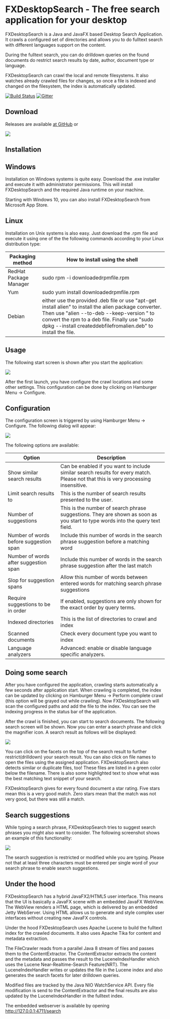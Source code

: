 FXDesktopSearch - The free search application for your desktop
==============================================================

FXDesktopSearch is a Java and JavaFX based Desktop Search Application. It crawls a configured set of directories and allows you to do fulltext search with different languages support on the content.

During the fulltext search, you can do drilldown queries on the found documents do restrict search results by date, author, document type or language.

FXDesktopSearch can crawl the local and remote filesystems. It also watches already crawled files for changes, so once a file is indexed and changed on the filesystem, the index is automatically updated.

[![Build Status](https://travis-ci.org/mirkosertic/FXDesktopSearch.svg?branch=master)](https://travis-ci.org/mirkosertic/FXDesktopSearch) [![Gitter](https://badges.gitter.im/mirkosertic/FXDesktopSearch.svg)](https://gitter.im/mirkosertic/FXDesktopSearch?utm_source=badge&utm_medium=badge&utm_campaign=pr-badge)

Download
--------

Releases are available [at GitHub](https://github.com/mirkosertic/FXDesktopSearch/releases) or

[![](documentation/MSStore.png)](https://www.microsoft.com/en-us/p/fxdesktopsearch/9p0m8n1b3dsp)


Installation
------------

Windows
-------

Installation on Windows systems is quite easy. Download the .exe installer and execute it with administrator permissions. This will install FXDesktopSearch and the required Java runtime on your machine.

Starting with Windows 10, you can also install FXDesktopSearch from Microsoft App Store.

Linux
-----

Installation on Unix systems is also easy. Just download the .rpm file and execute it using one of the the following commands according to your Linux distribution type:

Packaging method                 | How to install using the shell                                       
---------------------------------|-----------------------------------------------------
RedHat Package Manager           | sudo rpm -i downloadedrpmfile.rpm
Yum                              | sudo yum install downloadedrpmfile.rpm
Debian                           | either use the provided .deb file or use "apt-get install alien" to install the alien package converter. Then use "alien --to-deb --keep-version <downloadedrpmfile>" to convert the rpm to a deb file. Finally use "sudo dpkg --install createddebfilefromalien.deb" to install the file.

Usage
-----

The following start screen is shown after you start the application:

![](documentation/startscreen.png)

After the first launch, you have configure the crawl locations and some other settings. This configuration can be done by clicking on Hamburger Menu -> Configure.

Configuration
-------------

The configuration screen is triggered by using Hamburger Menu -> Configure. The following dialog will appear:

![](documentation/configuration.png)

The following options are available:

Option                                         | Description                                       
-----------------------------------------------|-------------------------------------------
Show similar search results                    | Can be enabled if you want to include similar search results for every match. Please not that this is very processing insensitive.
Limit search results to                        | This is the number of search results presented to the user.
Number of suggestions                          | This is the number of search phrase suggestions. They are shown as soon as you start to type words into the query text field.
Number of words before suggestion span         | Include this number of words in the search phrase suggestion before a matching word
Number of words after suggestion span          | Include this number of words in the search phrase suggestion after the last match
Slop for suggestion spans                      | Allow this number of words between entered words for matching search phrase suggestions
Require suggestions to be in order             | If enabled, suggestions are only shown for the exact order by query terms.
Indexed directories                            | This is the list of directories to crawl and index
Scanned documents                              | Check every document type you want to index
Language analyzers                             | Advanced: enable or disable language specific analyzers.

Doing some search
-----------------

After you have configured the application, crawling starts automatically a few seconds after application start. When crawling is completed, the index can be updated by clicking on Hamburger Menu -> Perform complete crawl (this option will be grayed out while crawling). Now FXDesktopSearch will scan the configured paths and add the file to the index. You can see the indexing progress in the status bar of the application.

After the crawl is finished, you can start to search documents. The following search screen will be shown. Now you can enter a search phrase and click the magnifier icon. A search result as follows will be displayed:

![](documentation/searchresult.png)

You can click on the facets on the top of the search result to further restrict(drilldown) your search result. You can also click on file names to open the files using the assigned application. FXDesktopSearch also detects similar or duplicate files, too! These files are listed in a green color below the filename. There is also some highlighted text to show what was the best matching text snippet of your search.

FXDesktopSearch gives for every found document a star rating. Five stars mean this is a very good match. Zero stars mean that the match was not very good, but there was still a match.

Search suggestions
------------------

While typing a search phrase, FXDesktopSearch tries to suggest search phrases you might also want to consider. The following screenshot shows an example of this functionality:

![](documentation/searchsuggestion.png)

The search suggestion is restricted or modified while you are typing. Please not that at least three characters must be entered per single word of your search phrase to enable search suggestions.

Under the hood
--------------

FXDesktopSearch has a hybrid JavaFX2/HTML5 user interface. This means that the UI is basically a JavaFX scene with an embedded JavaFX WebView. The WebView renders a HTML page,
which is delivered by an embedded Jetty WebServer. Using HTML allows us to generate and style complex user interfaces without creating new JavaFX controls.

Under the hood FXDesktopSearch uses Apache Lucene to build the fulltext index for the crawled documents. It also uses Apache Tika for content and metadata extraction.

The FileCrawler reads from a parallel Java 8 stream of files and passes them to the ContentExtractor. 
The ContentExtractor extracts the content and the metadata and passes the result to the LuceneIndexHandler which uses the Lucene Near-Realtime-Search Feature(NRT). The LuceneIndexHandler writes or updates the file in the Lucene index and also generates the search facets for later drilldown queries.

Modified files are tracked by the Java NIO WatchService API. Every file modification is send to the ContentExtractor and the final results are also updated by the LuceneIndexHandler in the fulltext index.

The embedded webserver is available by opening http://127.0.0.1:4711/search

